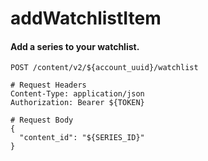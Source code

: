 addWatchlistItem
===========

#### Add a series to your watchlist.

```http
POST /content/v2/${account_uuid}/watchlist

# Request Headers
Content-Type: application/json
Authorization: Bearer ${TOKEN}

# Request Body
{
  "content_id": "${SERIES_ID}"
}
```